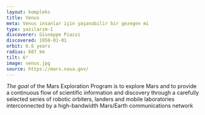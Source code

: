 ```yaml
---
layout: kompleks
title: Venus
meta: Venus insanlar için yaşanabilir bir gezegen mi
type: yazılarım-1
discoverer: Giuseppe Piazzi
discovered: 1950-01-01
orbit: 6.6 years
radius: 687 km
tilt: 6°
image: venus.jpg
source: https://mars.nasa.gov/
---
```


*The goal* of the Mars Exploration Program is to explore Mars and to provide a continuous flow of scientific information and discovery through a carefully selected series of robotic orbiters, landers and mobile laboratories interconnected by a high-bandwidth Mars/Earth communications network
